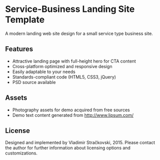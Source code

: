 Service-Business Landing Site Template
=========
A modern landing web site design for a small service type business site.

Features
----
   * Attractive landing page with full-height hero for CTA content
   * Cross-platform optimized and responsive design
   * Easily adaptable to your needs
   * Standards-compliant code (HTML5, CSS3, jQuery)
   * PSD source available

Assets
----
   * Photography assets for demo acquired from free sources
   * Demo text content generated from http://www.lipsum.com/

License
----
Designed and implemented by Vladimir Stračkovski, 2015. Please contact the author for further information about licensing options and customizations.